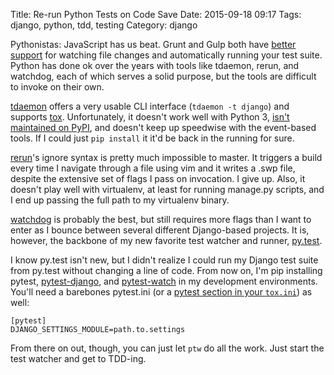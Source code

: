 Title: Re-run Python Tests on Code Save
Date: 2015-09-18 09:17
Tags: django, python, tdd, testing
Category: django

Pythonistas: JavaScript has us beat. Grunt and Gulp both have
[better](https://github.com/gruntjs/grunt-contrib-watch)
[support](https://www.npmjs.com/package/gulp-watch)
for watching file changes and automatically running your test suite. Python
has done ok over the years with tools like tdaemon, rerun, and watchdog, each
of which serves a solid purpose, but the tools are difficult to invoke on 
their own.

[tdaemon](https://github.com/brunobord/tdaemon)
offers a very usable CLI interface (`tdaemon -t django`) and supports
[tox](https://tox.readthedocs.org/en/latest/).
Unfortunately, it doesn't work well with Python 3,
[isn't maintained on PyPI](https://pypi.python.org/pypi/tdaemon),
and doesn't keep up speedwise with the event-based tools. If I could just
`pip install` it it'd be back in the running for sure.

[rerun](https://pypi.python.org/pypi/rerun/)'s
ignore syntax is pretty much impossible to master. It triggers a build every
time I navigate through a file using vim and it writes a .swp file, despite
the extensive set of flags I pass on invocation. I give up. Also, it doesn't
play well with virtualenv, at least for running manage.py scripts, and I end
up passing the full path to my virtualenv binary.

[watchdog](https://pypi.python.org/pypi/watchdog)
is probably the best, but still requires more flags than I want to enter as I
bounce between several different Django-based projects. It is, however, the
backbone of my new favorite test watcher and runner,
[py.test](http://pytest.org/latest/).

I know py.test isn't new, but I didn't realize I could run my Django test
suite from py.test without changing a line of code. From now on, I'm pip
installing pytest,
[pytest-django](https://pypi.python.org/pypi/pytest-django/), and
[pytest-watch](https://pypi.python.org/pypi/pytest-watch/2.0.0)
in my development environments. You'll need a barebones pytest.ini
(or a
[pytest section in your `tox.ini`](https://pytest.org/latest/customize.html))
as well:

    [pytest]
    DJANGO_SETTINGS_MODULE=path.to.settings

From there on out, though, you can just let `ptw` do all the work. Just start
the test watcher and get to TDD-ing.
